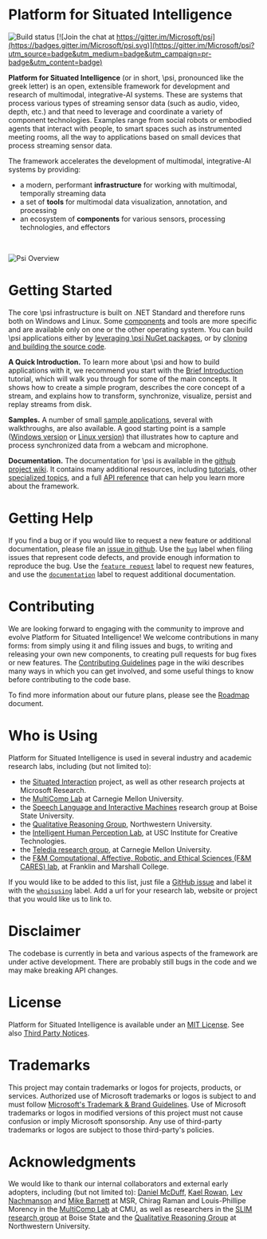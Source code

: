 # Platform for Situated Intelligence

![Build status](https://dev.azure.com/msresearch/psi/_apis/build/status/psi-github-ci?branchName=master)
[![Join the chat at https://gitter.im/Microsoft/psi](https://badges.gitter.im/Microsoft/psi.svg)](https://gitter.im/Microsoft/psi?utm_source=badge&utm_medium=badge&utm_campaign=pr-badge&utm_content=badge)

**Platform for Situated Intelligence** (or in short, \\psi, pronounced like the greek letter) is an open, extensible framework for development and research of multimodal, integrative-AI systems. These are systems that process various types of streaming sensor data (such as audio, video, depth, etc.) and that need to leverage and coordinate a variety of component technologies. Examples range from social robots or embodied agents that interact with people, to smart spaces such as instrumented meeting rooms, all the way to applications based on small devices that process streaming sensor data.

The framework accelerates the development of multimodal, integrative-AI systems by providing: 
-	a modern, performant **infrastructure** for working with multimodal, temporally streaming data
-	a set of **tools** for multimodal data visualization, annotation, and processing
-	an ecosystem of **components** for various sensors, processing technologies, and effectors

<br>

![Psi Overview](https://www.microsoft.com/en-us/research/uploads/prod/2018/01/Psi-Gif2-960-Corrected.gif)

# Getting Started

The core \\psi infrastructure is built on .NET Standard and therefore runs both on Windows and Linux. Some [components](https://github.com/microsoft/psi/wiki/List-of-Components) and tools are more specific and are available only on one or the other operating system. You can build \\psi applications either by [leveraging \\psi NuGet packages](https://github.com/microsoft/psi/wiki/Using-via-NuGet-Packages), or by [cloning and building the source code](https://github.com/microsoft/psi/wiki/Building-the-Codebase). 

__A Quick Introduction.__ To learn more about \\psi and how to build applications with it, we recommend you start with the [Brief Introduction](https://github.com/microsoft/psi/wiki/Brief-Introduction) tutorial, which will walk you through for some of the main concepts. It shows how to create a simple program, describes the core concept of a stream, and explains how to transform, synchronize, visualize, persist and replay streams from disk.

__Samples.__ A number of small [sample applications](https://github.com/microsoft/psi/wiki/Samples), several with walkthroughs, are also available. A good starting point is a sample ([Windows version](https://github.com/Microsoft/psi-samples/tree/main/Samples/WebcamWithAudioSample) or [Linux version](https://github.com/Microsoft/psi-samples/tree/main/Samples/LinuxWebcamWithAudioSample)) that illustrates how to capture and process synchronized data from a webcam and microphone.

__Documentation.__ The documentation for \\psi is available in the [github project wiki](https://github.com/microsoft/psi/wiki). It contains many additional resources, including [tutorials]( https://github.com/microsoft/psi/wiki/Tutorials), other [specialized topics]( https://github.com/microsoft/psi/wiki/Other-Topics), and a full [API reference](https://microsoft.github.io/psi/api/Microsoft.Psi.html) that can help you learn more about the framework.

# Getting Help
If you find a bug or if you would like to request a new feature or additional documentation, please file an [issue in github](https://github.com/microsoft/psi/issues). Use the [`bug`](https://github.com/microsoft/psi/labels/bug) label when filing issues that represent code defects, and provide enough information to reproduce the bug. Use the [`feature request`](https://github.com/microsoft/psi/labels/feature%20request) label to request new features, and use the [`documentation`](https://github.com/microsoft/psi/labels/documentation) label to request additional documentation. 

# Contributing

We are looking forward to engaging with the community to improve and evolve Platform for Situated Intelligence! We welcome contributions in many forms: from simply using it and filing issues and bugs, to writing and releasing your own new components, to creating pull requests for bug fixes or new features. The [Contributing Guidelines](https://github.com/microsoft/psi/wiki/Contributing) page in the wiki describes many ways in which you can get involved, and some useful things to know before contributing to the code base.

To find more information about our future plans, please see the [Roadmap](https://github.com/microsoft/psi/wiki/Roadmap) document.

# Who is Using

Platform for Situated Intelligence is used in several industry and academic research labs, including (but not limited to):
* the [Situated Interaction](https://www.microsoft.com/en-us/research/project/situated-interaction/) project, as well as other research projects at Microsoft Research.
* the [MultiComp Lab](http://multicomp.cs.cmu.edu/) at Carnegie Mellon University.
* the [Speech Language and Interactive Machines](https://coen.boisestate.edu/slim/) research group at Boise State University.
* the [Qualitative Reasoning Group](http://www.qrg.northwestern.edu/), Northwestern University. 
* the [Intelligent Human Perception Lab](https://www.ihp-lab.org), at USC Institute for Creative Technologies.
* the [Teledia research group](https://www.cs.cmu.edu/~cprose), at Carnegie Mellon University.
* the [F&M Computational, Affective, Robotic, and Ethical Sciences (F&M CARES) lab](https://fandm-cares.github.io/), at Franklin and Marshall College.

If you would like to be added to this list, just file a [GitHub issue](https://github.com/Microsoft/psi/issues) and label it with the [`whoisusing`](https://github.com/Microsoft/psi/labels/whoisusing) label. Add a url for your research lab, website or project that you would like us to link to. 

# Disclaimer

The codebase is currently in beta and various aspects of the framework are under active development. There are probably still bugs in the code and we may make breaking API changes. 

# License

Platform for Situated Intelligence is available under an [MIT License](LICENSE.txt). See also [Third Party Notices](ThirdPartyNotices.txt).

# Trademarks

This project may contain trademarks or logos for projects, products, or services. Authorized use of Microsoft trademarks or logos is subject to and must follow [Microsoft's Trademark & Brand Guidelines](https://www.microsoft.com/en-us/legal/intellectualproperty/trademarks/usage/general). Use of Microsoft trademarks or logos in modified versions of this project must not cause confusion or imply Microsoft sponsorship. Any use of third-party trademarks or logos are subject to those third-party's policies.

# Acknowledgments

We would like to thank our internal collaborators and external early adopters, including (but not limited to): [Daniel McDuff](http://alumni.media.mit.edu/~djmcduff/), [Kael Rowan](https://www.microsoft.com/en-us/research/people/kaelr/), [Lev Nachmanson](https://www.microsoft.com/en-us/research/people/levnach/) and [Mike Barnett](https://www.microsoft.com/en-us/research/people/mbarnett) at MSR, Chirag Raman and Louis-Phillipe Morency in the [MultiComp Lab](http://multicomp.cs.cmu.edu/) at CMU, as well as researchers in the [SLIM research group](https://coen.boisestate.edu/slim/) at Boise State and the [Qualitative Reasoning Group](http://www.qrg.northwestern.edu/) at Northwestern University.

